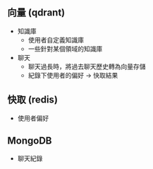 ## 向量 (qdrant)
*   知識庫
    *   使用者自定義知識庫
    *   一些針對某個領域的知識庫
*   聊天
    *   聊天過長時，將過去聊天歷史轉為向量存儲
    *   紀錄下使用者的偏好 -> 快取結果
    
## 快取 (redis)
*   使用者偏好

## MongoDB
*   聊天紀錄